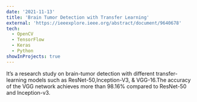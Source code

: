 ```yaml
---
date: '2021-11-13'
title: 'Brain Tumor Detection with Transfer Learning'
external: 'https://ieeexplore.ieee.org/abstract/document/9640678'
tech:
  - OpenCV
  - TensorFlow
  - Keras
  - Python
showInProjects: true
---
```


It’s a research study on brain-tumor detection with different transfer-learning models such as ResNet-50,Inception-V3, & VGG-16.The accuracy of the VGG network achieves more than 98.16% compared to ResNet-50 and Inception-v3.
